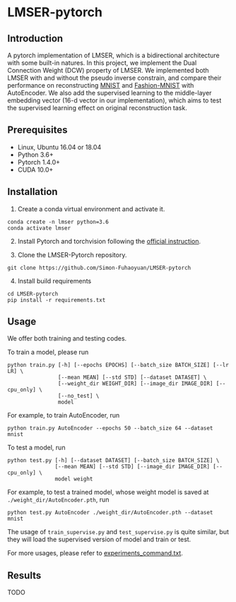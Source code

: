 # LMSER-pytorch

## Introduction

A pytorch implementation of LMSER, which is a bidirectional architecture with some built-in natures. In this project, we implement the Dual Connection Weight (DCW) property of LMSER. We implemented both LMSER with and without the pseudo inverse constrain, and compare their performance on reconstructing [MNIST](http://yann.lecun.com/exdb/mnist/) and [Fashion-MNIST](https://github.com/zalandoresearch/fashion-mnist) with AutoEncoder. We also add the supervised learning to the middle-layer embedding vector (16-d vector in our implementation), which aims to test the supervised learning effect on original reconstruction task.

## Prerequisites

* Linux, Ubuntu 16.04 or 18.04
* Python 3.6+
* Pytorch 1.4.0+
* CUDA 10.0+

## Installation

1. Create a conda virtual environment and activate it.

```
conda create -n lmser python=3.6
conda activate lmser
```

2. Install Pytorch and torchvision following the [official instruction](https://pytorch.org/).

3. Clone the LMSER-Pytorch repository.

```
git clone https://github.com/Simon-Fuhaoyuan/LMSER-pytorch
```

4. Install build requirements

```
cd LMSER-pytorch
pip install -r requirements.txt
```

## Usage

We offer both training and testing codes.

To train a model, please run

```
python train.py [-h] [--epochs EPOCHS] [--batch_size BATCH_SIZE] [--lr LR] \
                [--mean MEAN] [--std STD] [--dataset DATASET] \
                [--weight_dir WEIGHT_DIR] [--image_dir IMAGE_DIR] [--cpu_only] \
                [--no_test] \
                model
```

For example, to train AutoEncoder, run

```
python train.py AutoEncoder --epochs 50 --batch_size 64 --dataset mnist
```

To test a model, run 
```
python test.py [-h] [--dataset DATASET] [--batch_size BATCH_SIZE] \
               [--mean MEAN] [--std STD] [--image_dir IMAGE_DIR] [--cpu_only] \
               model weight
```

For example, to test a trained model, whose weight model is saved at ```./weight_dir/AutoEncoder.pth```, run

```
python test.py AutoEncoder ./weight_dir/AutoEncoder.pth --dataset mnist
```

The usage of ```train_supervise.py``` and ```test_supervise.py``` is quite similar, but they will load the supervised version of model and train or test.

For more usages, please refer to [experiments_command.txt](https://github.com/Simon-Fuhaoyuan/LMSER-pytorch/blob/main/experiments_command.txt).

## Results

TODO
